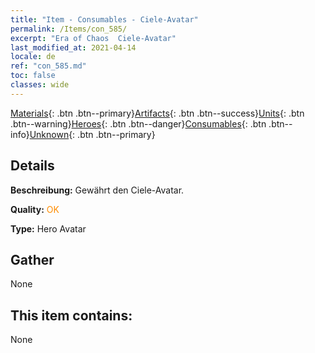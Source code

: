 ```yaml
---
title: "Item - Consumables - Ciele-Avatar"
permalink: /Items/con_585/
excerpt: "Era of Chaos  Ciele-Avatar"
last_modified_at: 2021-04-14
locale: de
ref: "con_585.md"
toc: false
classes: wide
---
```

 [Materials](/de/Items/){: .btn .btn--primary}[Artifacts](/de/Items/Artifacts/){: .btn .btn--success}[Units](/de/Items/Units/){: .btn .btn--warning}[Heroes](/de/Items/Heroes/){: .btn .btn--danger}[Consumables](/de/Items/Consumables/){: .btn .btn--info}[Unknown](/de/Items/Unknown/){: .btn .btn--primary}

## Details
 **Beschreibung:** Gewährt den Ciele-Avatar.

 **Quality:** <span style="color: #FF8C00">OK</span>

 **Type:** Hero Avatar

## Gather

  None

## This item contains:

  None

